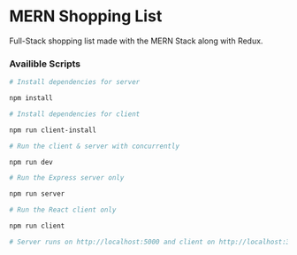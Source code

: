 # MERN Shopping List

Full-Stack shopping list made with the MERN Stack along with Redux.

### Availible Scripts

```bash
# Install dependencies for server

npm install

# Install dependencies for client

npm run client-install

# Run the client & server with concurrently

npm run dev

# Run the Express server only

npm run server

# Run the React client only

npm run client

# Server runs on http://localhost:5000 and client on http://localhost:3000
```
